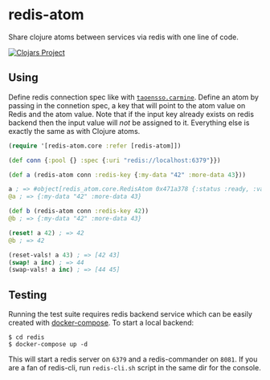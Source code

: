 # redis-atom
Share clojure atoms between services via redis with one line of code.

[![Clojars Project](https://img.shields.io/clojars/v/redis-atom.svg)](https://clojars.org/redis-atom)

## Using
Define redis connection spec like with [`taoensso.carmine`](https://github.com/ptaoussanis/carmine). Define an atom by passing in the connetion spec, a key that will point to the atom value on Redis and the atom value. Note that if the input key already exists on redis backend then the input value will *not* be assigned to it. Everything else is exactly the same as with Clojure atoms.

```clojure
(require '[redis-atom.core :refer [redis-atom]])

(def conn {:pool {} :spec {:uri "redis://localhost:6379"}})

(def a (redis-atom conn :redis-key {:my-data "42" :more-data 43}))

a ; => #object[redis_atom.core.RedisAtom 0x471a378 {:status :ready, :val {:my-data "42", :more-data 43}}]
@a ; => {:my-data "42" :more-data 43}

(def b (redis-atom conn :redis-key 42))
@b ; => {:my-data "42" :more-data 43}

(reset! a 42) ; => 42
@b ; => 42

(reset-vals! a 43) ; => [42 43]
(swap! a inc) ; => 44
(swap-vals! a inc) ; => [44 45]
```

## Testing
Running the test suite requires redis backend service which can be easily created with [docker-compose](https://docs.docker.com/compose/install/).
To start a local backend:
```shell
$ cd redis
$ docker-compose up -d
```
This will start a redis server on `6379` and a redis-commander on `8081`. If you are a fan of redis-cli, run `redis-cli.sh` script in the same dir for the console.

